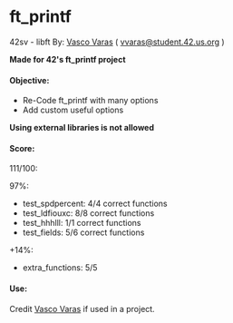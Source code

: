 # ft_printf

42sv - libft
By: [Vasco Varas](https://profile.intra.42.fr/users/vvaras) ( vvaras@student.42.us.org )

**Made for 42's ft_printf project**
#### Objective:

- Re-Code ft_printf with many options
- Add custom useful options

**Using external libraries is not allowed**
#### Score:

111/100:

97%:
- test_spdpercent: 4/4 correct functions
- test_ldfiouxc: 8/8 correct functions
- test_hhhlll: 1/1 correct functions
- test_fields: 5/6 correct functions

+14%:
- extra_functions: 5/5

#### Use:
Credit [Vasco Varas](https://profile.intra.42.fr/users/vvaras) if used in a project.